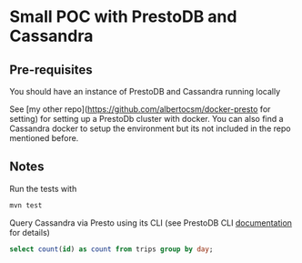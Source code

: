 # Small POC with PrestoDB and Cassandra

## Pre-requisites

You should have an instance of PrestoDB and Cassandra running locally

See [my other repo](https://github.com/albertocsm/docker-presto for setting) for setting up a PrestoDb cluster with docker. You can also find a Cassandra docker to setup the environment but its not included in the repo mentioned before.


## Notes

Run the tests with
```sh
mvn test
```

Query Cassandra via Presto using its CLI (see PrestoDB CLI [documentation](https://prestodb.io/docs/current/installation/cli.html) for details)

```sql
select count(id) as count from trips group by day;
```


